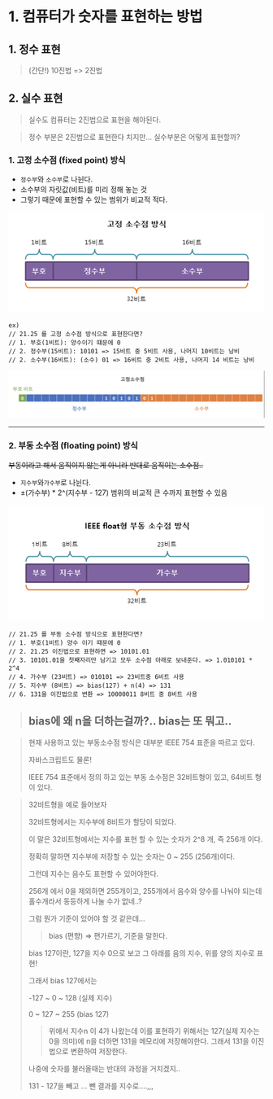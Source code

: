 # 1. 컴퓨터가 숫자를 표현하는 방법

## 1. 정수 표현

> (간단!) 10진법 => 2진법

## 2. 실수 표현

> 실수도 컴퓨터는 2진법으로 표현을 해야된다.

> 정수 부분은 2진법으로 표현한다 치지만... 실수부분은 어떻게 표현할까?

### 1. 고정 소수점 (fixed point) 방식

- `정수부`와 `소수부`로 나뉜다.
- 소수부의 자릿값(비트)를 미리 정해 놓는 것
- 그렇기 때문에 표현할 수 있는 범위가 비교적 적다.

![고정 소수점](../asset/fixed_point.png "고정 소수점")

```
ex)
// 21.25 를 고정 소수점 방식으로 표현한다면?
// 1. 부호(1비트): 양수이기 떄문에 0
// 2. 정수부(15비트): 10101 => 15비트 중 5비트 사용, 나머지 10비트는 낭비
// 2. 소수부(16비트): (소수) 01 => 16비트 중 2비트 사용, 나머지 14 비트는 낭비
```

![고정 소수점 예](../asset/fixed_point_ex.png "고정 소수점 예시")

---

### 2. 부동 소수점 (floating point) 방식

~~부동이라고 해서 움직이지 않는게 아니라 반대로 움직이는 소수점..~~

- `지수부`와`가수부`로 나뉜다.
- ±(가수부) \* 2^(지수부 - 127) 범위의 비교적 큰 수까지 표현할 수 있음

![부동 소수점](../asset/floating_point.png "부동 소수점")

```
// 21.25 를 부동 소수점 방식으로 표현한다면?
// 1. 부호(1비트) 양수 이기 때문에 0
// 2. 21.25 이진법으로 표현하면 => 10101.01
// 3. 10101.01을 첫째자리만 남기고 모두 소수점 아래로 보내준다. => 1.010101 * 2^4
// 4. 가수부 (23비트) => 010101 => 23비트중 6비트 사용
// 5. 지수부 (8비트) => bias(127) + n(4) => 131
// 6. 131을 이진법으로 변환 => 10000011 8비트 중 8비트 사용
```

> ## bias에 왜 n을 더하는걸까?.. bias는 또 뭐고..

> 현재 사용하고 있는 부동소수점 방식은 대부분 IEEE 754 표준을 따르고 있다.
>
> 자바스크립트도 물론!
>
> IEEE 754 표준애서 정의 하고 있는 부동 소수점은 32비트형이 있고, 64비트 형이 있다.

> 32비트형을 예로 들어보자
>
> 32비트형에서는 지수부에 8비트가 할당이 되었다.
>
> 이 말은 32비트형에서는 지수를 표현 할 수 있는 숫자가 2^8 개, 즉 256개 이다.
>
> 정확히 말하면 지수부에 저장할 수 있는 숫자는 0 ~ 255 (256개)이다.
>
> 그런데 지수는 음수도 표현할 수 있어야한다.
>
> 256개 에서 0을 제외하면 255개이고, 255개에서 음수와 양수를 나눠야 되는데 홀수개라서 동등하게 나눌 수가 없네..?
>
> 그럼 뭔가 기준이 있어야 할 것 같은데...
>
> > bias (편향) => 편가르기, 기준을 말한다.
>
> bias 127이란, 127을 지수 0으로 보고 그 아래를 음의 지수, 위를 양의 지수로 표현!
>
> 그래서 bias 127에서는
>
> -127 ~ 0 ~ 128 (실제 지수)
>
> 0 ~ 127 ~ 255 (bias 127)
>
> > 위에서 지수n 이 4가 나왔는데 이를 표현하기 위해서는 127(실제 지수는 0을 의미)에 n을 더하면 131을 메모리에 저장해야한다. 그래서 131을 이진법으로 변환하여 저장한다.
>
> 나중에 숫자를 불러올때는 반대의 과정을 거치겠지..
>
> 131 - 127을 빼고 ... 뺀 결과를 지수로....,,,
